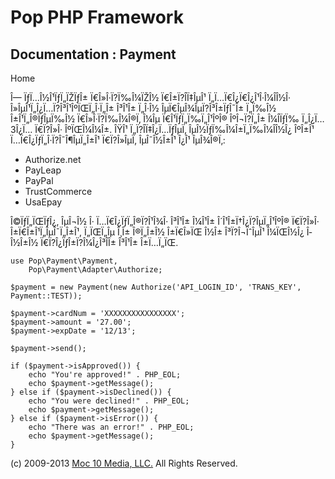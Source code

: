 Pop PHP Framework
=================

Documentation : Payment
-----------------------

Home

Î— ÏƒÏ…Î½Î¹ÏƒÏ„ÏŽÏƒÎ± Ï€Î»Î·Ï?Ï‰Î¼ÏŽÎ½ Ï€Î±Ï?Î­Ï‡ÎµÎ¹
Ï„Ï…Ï€Î¿Ï€Î¿Î¹Î·Î¼Î­Î½Î· Î»ÎµÎ¹Ï„Î¿Ï…Ï?Î³Î¹ÎºÏŒÏ„Î·Ï„Î± Î³Î¹Î± Ï„Î·Î½
ÎµÏ€ÎµÎ¾ÎµÏ?Î³Î±ÏƒÎ¯Î± Ï„Ï‰Î½ Î±Î¹Ï„Î®ÏƒÎµÏ‰Î½ Ï€Î»Î·Ï?Ï‰Î¼Î®Ï‚ Î¼Îµ
Ï€Î¹ÏƒÏ„Ï‰Ï„Î¹ÎºÎ® ÎºÎ¬Ï?Ï„Î± Î¼Î­ÏƒÏ‰ Ï„Î¿Ï… 3Î¿Ï… Ï€Ï?Î»Î· ÎºÏŒÎ¼Î¼Î±.
ÎŸÎ¹ Ï„Ï?Î­Ï‡Î¿Ï…ÏƒÎµÏ‚ ÎµÎ½ÏƒÏ‰Î¼Î±Ï„Ï‰Î¼Î­Î½Î¿ ÎºÎ±Î¹
Ï…Ï€Î¿ÏƒÏ„Î·Ï?Î¯Î¶ÎµÏ„Î±Î¹ Ï€Ï?Î»ÎµÏ‚ ÎµÎ¯Î½Î±Î¹ Î¿Î¹ ÎµÎ¾Î®Ï‚:

-   Authorize.net
-   PayLeap
-   PayPal
-   TrustCommerce
-   UsaEpay

Î©ÏƒÏ„ÏŒÏƒÎ¿, ÎµÎ¬Î½ Î· Ï…Ï€Î¿ÏƒÏ„Î®Ï?Î¹Î¾Î· Î³Î¹Î± Î¼Î¹Î±
Î´Î¹Î±Ï†Î¿Ï?ÎµÏ„Î¹ÎºÎ® Ï€Ï?Î»Î· Î±Ï€Î±Î¹Ï„ÎµÎ¯Ï„Î±Î¹, Ï„ÏŒÏ„Îµ Î¸Î±
Î®Ï„Î±Î½ Î±Ï€Î»ÏŒ Î½Î± Î³Ï?Î¬ÏˆÎµÎ¹ Î¼ÏŒÎ½Î¿ Î­Î½Î±Î½
Ï€Ï?Î¿ÏƒÎ±Ï?Î¼Î¿Î³Î­Î± Î³Î¹Î± Î±Ï…Ï„ÏŒ.

    use Pop\Payment\Payment,
        Pop\Payment\Adapter\Authorize;

    $payment = new Payment(new Authorize('API_LOGIN_ID', 'TRANS_KEY', Payment::TEST));

    $payment->cardNum = 'XXXXXXXXXXXXXXXX';
    $payment->amount = '27.00';
    $payment->expDate = '12/13';

    $payment->send();

    if ($payment->isApproved()) {
        echo "You're approved!" . PHP_EOL;
        echo $payment->getMessage();
    } else if ($payment->isDeclined()) {
        echo "You were declined!" . PHP_EOL;
        echo $payment->getMessage();
    } else if ($payment->isError()) {
        echo "There was an error!" . PHP_EOL;
        echo $payment->getMessage();
    }

\(c) 2009-2013 [Moc 10 Media, LLC.](http://www.moc10media.com) All
Rights Reserved.
